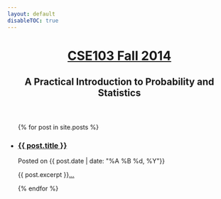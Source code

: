 ```yaml
---
layout: default
disableTOC: true
---
```


<div id="header_wrap" class="container">
  <header class="inner">
    <h1 id="project_title"><a href="/">CSE103 Fall 2014</a></h1>
    <h2 id="project_tagline">A Practical Introduction to Probability and Statistics</h2>
  </header>
</div>

<div id="posts">
  <ul class="post-list">
    {% for post in site.posts %}
    <li>
      <h3 class="post-title">
        <a class="post-link" href="{{ post.url | prepend: site.baseurl }}">{{ post.title }}</a>
      </h4>
      <span class="post-time">
        Posted on <time datetime="{{post.date}}">{{ post.date | date: "%A %B %d, %Y"}}</time>
      </span>
      <p>{{ post.excerpt }}<a class="post-link" href="{{ post.url | prepend: site.baseurl }}">...</a></p>
    </li>
    {% endfor %}
  </ul>
</div>
